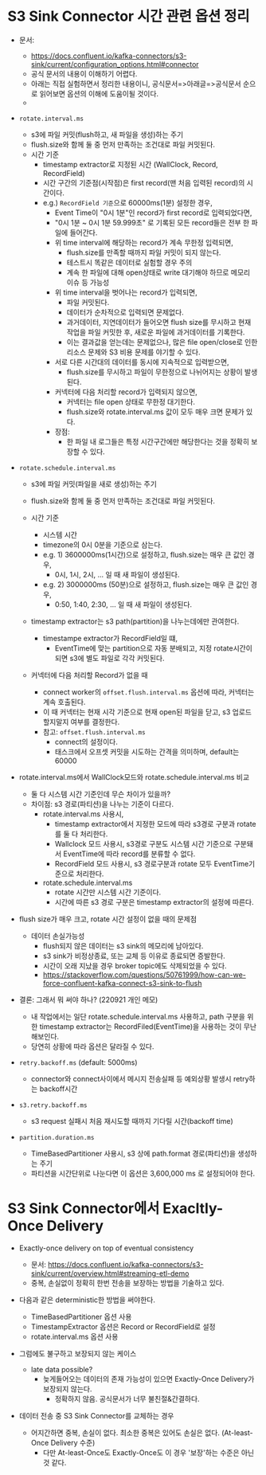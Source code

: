 # S3 Sink Connector 시간 관련 옵션 정리

- 문서: 
	- https://docs.confluent.io/kafka-connectors/s3-sink/current/configuration_options.html#connector
	- 공식 문서의 내용이 이해하기 어렵다. 
	- 아래는 직접 실험하면서 정리한 내용이니, 공식문서=>아래글=>공식문서 순으로 읽어보면 옵션의 이해에 도움이될 것이다.
	- 
- `rotate.interval.ms`
	- s3에 파일 커밋(flush하고, 새 파일을 생성)하는 주기
	- flush.size와 함께 둘 중 먼저 만족하는 조건대로 파일 커밋된다.
	- 시간 기준
		- timestamp extractor로 지정된 시간 (WallClock, Record, RecordField)
		- 시간 구간의 기준점(시작점)은 first record(맨 처음 입력된 record)의 시간이다.
		- e.g.) `RecordField 기준`으로 60000ms(1분) 설정한 경우,
			- Event Time이 "0시 1분"인 record가 first record로 입력되었다면,
			- "0시 1분 ~ 0시 1분 59.999초" 로 기록된 모든 record들은 전부 한 파일에 들어간다.
			- 위 time interval에 해당하는 record가 계속 무한정 입력되면,
			 	- flush.size를 만족할 때까지 파일 커밋이 되지 않는다.
				- 테스트시 똑같은 데이터로 실험할 경우 주의
				- 계속 한 파일에 대해 open상태로 write 대기해야 하므로 메모리 이슈 등 가능성
			- 위 time interval을 벗어나는 record가 입력되면,
				- 파일 커밋된다.
				- 데이터가 순차적으로 입력되면 문제없다.
				- 과거데이터, 지연데이터가 들어오면 flush size를 무시하고 현재 작업을 파일 커밋한 후, 새로운 파일에 과거데이터를 기록한다.
				- 이는 결과값을 얻는데는 문제없으나, 많은 file open/close로 인한 리소스 문제와 S3 비용 문제를 야기할 수 있다.
			- 서로 다른 시간대의 데이터를 동시에 지속적으로 입력받으면,
				- flush.size를 무시하고 파일이 무한정으로 나뉘어지는 상황이 발생된다.
			- 커넥터에 다음 처리할 record가 입력되지 않으면,
				- 커넥터는 file open 상태로 무한정 대기한다.
				- flush.size와 rotate.interval.ms 값이 모두 매우 크면 문제가 있다.
			- 장점:
				- 한 파일 내 로그들은 특정 시간구간에만 해당한다는 것을 정확히 보장할 수 있다.

- `rotate.schedule.interval.ms`
	- s3에 파일 커밋(파일을 새로 생성)하는 주기
	- flush.size와 함께 둘 중 먼저 만족하는 조건대로 파일 커밋된다.
	- 시간 기준
		- 시스템 시간
		- timezone의 0시 0분을 기준으로 삼는다.
		- e.g. 1) 3600000ms(1시간)으로 설정하고, flush.size는 매우 큰 값인 경우,
			- 0시, 1시, 2시, ... 일 때 새 파일이 생성된다.
		- e.g. 2) 3000000ms (50분)으로 설정하고, flush.size는 매우 큰 값인 경우,
			- 0:50, 1:40, 2:30, ... 일 때 새 파일이 생성된다.
	- timestamp extractor는 s3 path(partition)을 나누는데에만 관여한다.
		- timestampe extractor가 RecordField일 떄, 
			- EventTime에 맞는 partition으로 자동 분배되고, 지정 rotate시간이 되면 s3에 별도 파일로 각각 커밋된다.

	- 커넥터에 다음 처리할 Record가 없을 때
		- connect worker의 `offset.flush.interval.ms` 옵션에 따라, 커넥터는 계속 호출된다.
		- 이 때 커넥터는 현재 시각 기준으로 현재 open된 파일을 닫고, s3 업로드 할지말지 여부를 결정한다.
		- 참고: `offset.flush.interval.ms`
			- connect의 설정이다.
			- 태스크에서 오프셋 커밋을 시도하는 간격을 의미하며, default는 60000

- rotate.interval.ms에서 WallClock모드와 rotate.schedule.interval.ms 비교
	- 둘 다 시스템 시간 기준인데 무슨 차이가 있을까?
	- 차이점: s3 경로(파티션)을 나누는 기준이 다르다.
		- rotate.interval.ms 사용시,
			- timestamp extractor에서 지정한 모드에 따라 s3경로 구분과 rotate를 둘 다 처리한다.
			- Wallclock 모드 사용시, s3경로 구분도 시스템 시간 기준으로 구분돼서 EventTime에 따라 record를 분류할 수 없다.
			- RecordField 모드 사용시, s3 경로구분과 rotate 모두 EventTime기준으로 처리한다.
		- rotate.schedule.interval.ms
			- rotate 시간만 시스템 시간 기준이다.
			- 시간에 따른 s3 경로 구분은 timestamp extractor의 설정에 따른다.

- flush size가 매우 크고, rotate 시간 설정이 없을 때의 문제점
	- 데이터 손실가능성
		- flush되지 않은 데이터는 s3 sink의 메모리에 남아있다.
		- s3 sink가 비정상종료, 또는 교체 등 이유로 종료되면 증발한다.
		- 시간이 오래 지났을 경우 broker topic에도 삭제되었을 수 있다.
		- https://stackoverflow.com/questions/50761999/how-can-we-force-confluent-kafka-connect-s3-sink-to-flush

- 결론: 그래서 뭐 써야 하나? (220921 개인 메모)
	- 내 작업에서는 일단 rotate.schedule.interval.ms 사용하고, path 구분을 위한 timestamp extractor는 RecordFiled(EventTime)을 사용하는 것이 무난해보인다.
	- 당연히 상황에 따라 옵션은 달라질 수 있다. 

- `retry.backoff.ms` (default: 5000ms)
	- connector와 connect사이에서 메시지 전송실패 등 예외상황 발생시 retry하는 backoff시간
- `s3.retry.backoff.ms`
	- s3 request 실패시 처음 재시도할 때까지 기다릴 시간(backoff time)
- `partition.duration.ms`
	- TimeBasedPartitioner 사용시, s3 상에 path.format 경로(파티션)을 생성하는 주기
	- 파티션을 시간단위로 나눈다면 이 옵션은 3,600,000 ms 로 설정되어야 한다.

# S3 Sink Connector에서 Exacltly-Once Delivery
- Exactly-once delivery on top of eventual consistency
	- 문서: https://docs.confluent.io/kafka-connectors/s3-sink/current/overview.html#streaming-etl-demo
	- 중복, 손실없이 정확히 한번 전송을 보장하는 방법을 기술하고 있다.
	
- 다음과 같은 deterministic한 방법을 써야한다.
	- TimeBasedPartitioner 옵션 사용
	- TimestampExtractor 옵션은 Record or RecordField로 설정
	- rotate.interval.ms 옵션 사용

- 그럼에도 불구하고 보장되지 않는 케이스
	- late data possible?
		- 늦게들어오는 데이터의 존재 가능성이 있으면 Exactly-Once Delivery가 보장되지 않는다.
			- 정확하지 않음. 공식문서가 너무 불친절&간결하다.
- 데이터 전송 중 S3 Sink Connector를 교체하는 경우
	- 어지간하면 중복, 손실이 없다. 최소한 중복은 있어도 손실은 없다. (At-least-Once Delivery 수준)
		- 다만 At-least-Once도 Exactly-Once도 이 경우 '보장'하는 수준은 아닌 것 같다.

